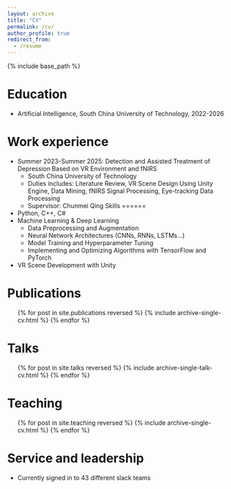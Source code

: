 ```yaml
---
layout: archive
title: "CV"
permalink: /cv/
author_profile: true
redirect_from:
  - /resume
---
```


{% include base_path %}

Education
======
* Artificial Intelligence, South China University of Technology, 2022-2026



Work experience
======
* Summer 2023-Summer 2025: Detection and Assisted Treatment of Depression Based on VR Environment and fNIRS
  * South China University of Technology
  * Duties includes: Literature Review, VR Scene Design Using Unity Engine, Data Mining, fNIRS Signal Processing, Eye-tracking Data Processing
  * Supervisor: Chunmei Qing
  Skills
  ======
* Python, C++, C#
* Machine Learning & Deep Learning
  * Data Preprocessing and Augmentation
  * Neural Network Architectures (CNNs, RNNs, LSTMs...)
  * Model Training and Hyperparameter Tuning
  * Implementing and Optimizing Algorithms with TensorFlow and PyTorch
* VR Scene Development with Unity

Publications
======
  <ul>{% for post in site.publications reversed %}
    {% include archive-single-cv.html %}
  {% endfor %}</ul>

Talks
======
  <ul>{% for post in site.talks reversed %}
    {% include archive-single-talk-cv.html  %}
  {% endfor %}</ul>

Teaching
======
  <ul>{% for post in site.teaching reversed %}
    {% include archive-single-cv.html %}
  {% endfor %}</ul>

Service and leadership
======
* Currently signed in to 43 different slack teams
